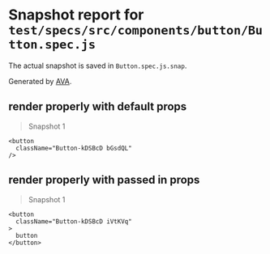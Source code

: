 # Snapshot report for `test/specs/src/components/button/Button.spec.js`

The actual snapshot is saved in `Button.spec.js.snap`.

Generated by [AVA](https://ava.li).

## render properly with default props

> Snapshot 1

    <button
      className="Button-kDSBcD bGsdQL"
    />

## render properly with passed in props

> Snapshot 1

    <button
      className="Button-kDSBcD iVtKVq"
    >
      button
    </button>
